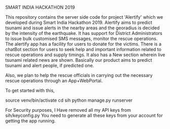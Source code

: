 SMART INDIA HACKATHON 2019

This repository contains the server side code for project 'Alertify' which we developed during Smart India Hackathon 2019. Alertify aims to predict tsunami and issue alerts in the nearby areas and the georadius is decided by the intensity of the earthquake. It has support for District Administrators to issue bulk customised SMS messages, monitor the rescue operations. The alertify app has a facility for users to donate for the victims. There is a chatBot section for users to seek help and important information related to rescue operations and supply timings. It also has a New section wherein live tsunami related news are shown.
Basically our product aims to predict tsunami and alert people, if predicted one.


Also, we plan to help the rescue officials in carrying out the necessary rescue operations through an App+WebPortal.

To get started with this,

source venv/bin/activate
cd sih
python manage.py runserver

For Security purposes, I Have removed all my API keys from sih/keyconfig.py
You need to generate all these keys from your account for getting the app running.
